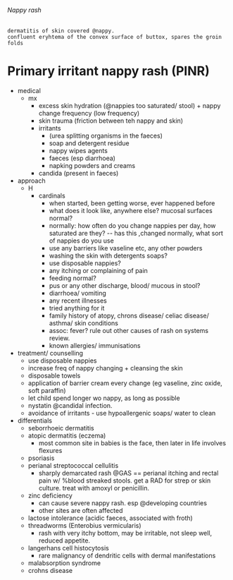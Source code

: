 ###### Nappy rash
    dermatitis of skin covered @nappy. 
    confluent eryhtema of the convex surface of buttox, spares the groin folds


# Primary irritant nappy rash (PINR)
- medical
    + mx
        * excess skin hydration (@nappies too saturated/ stool) + nappy change frequency (low frequency)
        * skin trauma (friction between teh nappy and skin)
        * irritants 
            - (urea splitting organisms in the faeces)
            - soap and detergent residue
            - nappy wipes agents
            - faeces (esp diarrhoea)
            - napking powders and creams
        * candida (present in faeces)
- approach
    + H
        * cardinals
            - when started, been getting worse, ever happened before
            - what does it look like, anywhere else? mucosal surfaces normal?
            - normally: how often do you change nappies per day, how saturated are they? -- has this ,changed normally, what sort of nappies do you use
            - use any barriers like vaseline etc, any other powders
            - washing the skin with detergents soaps? 
            - use disposable nappies? 
            - any itching or complaining of pain
            - feeding normal? 
            - pus or any other discharge, blood/ mucous in stool?
            - diarrhoea/ vomiting 
            - any recent illnesses
            - tried anything for it
            - family history of atopy, chrons disease/ celiac disease/ asthma/ skin conditions
            - assoc: fever? rule out other causes of rash on systems review.
            - known allergies/ immunisations
- treatment/ counselling
    + use disposable nappies
    + increase freq of nappy changing + cleansing the skin
    + disposable towels
    + application of barrier cream every change (eg vaseline, zinc oxide, soft paraffin)
    + let child spend longer wo nappy, as long as possible
    + nystatin @candidal infection.
    + avoidance of irritants - use hypoallergenic soaps/ water to clean
- differentials
    + seborrhoeic dermatitis 
    + atopic dermatitis (eczema)
        * most common site in babies is the face, then later in life involves flexures
    + psoriasis
    + perianal streptococcal cellulitis
        * sharply demarcated rash @GAS == perianal itching and rectal pain w/ %blood streaked stools. get a RAD for strep or skin culture. treat with amoxyl or penicillin. 
    + zinc deficiency
        * can cause severe nappy rash. esp @developing countries
        * other sites are often affected
    + lactose intolerance (acidic faeces, associated with froth)
    + threadworms (Enterobius vermicularis)
        * rash with very itchy bottom, may be irritable, not sleep well, reduced appetite. 
    + langerhans cell histocytosis
        * rare malignancy of dendritic cells with dermal manifestations
    + malabsorption syndrome
    + crohns disease


